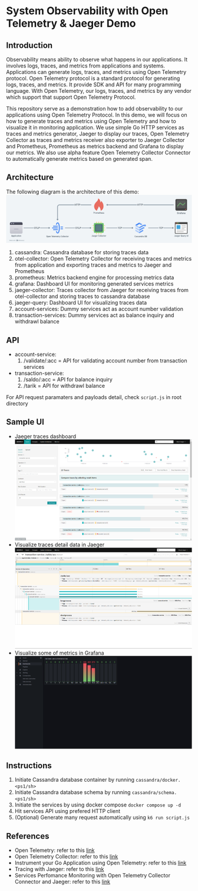 # System Observability with Open Telemetry & Jaeger Demo
## Introduction
Observability means ability to observe what happens in our applications. It involves logs, traces, and metrics from applications and systems.  Applications can generate logs, traces, and metrics using Open Telemetry protocol. Open Telemetry protocol is a standard protocol for generating logs, traces, and metrics. It provide SDK and API for many programming language. With Open Telemetry, our logs, traces, and metrics by any vendor which support that support Open Telemetry Protocol.

This repository serve as a demonstration how to add observability to our applications using Open Telemetry Protocol. In this demo, we will focus on how to generate traces and metrics using Open Telemetry and how to visualize it in monitoring application. We use simple Go HTTP services as traces and metrics generator, Jaeger to display our traces, Open Telemetry Collector as traces and metrics receiver also exporter to Jaeger Collector and Prometheus, Prometheus as metrics backend and Grafana to display our metrics. We also use alpha feature Open Telemetry Collector Connector to automatically generate metrics based on generated span.

## Architecture
The following diagram is the architecture of this demo:
![System Observability Architecture](images/architecture.png)
1. cassandra: Cassandra database for storing traces data
2. otel-collector: Open Telemetry Collector for receiving traces and metrics from application and exporting traces and metrics to Jaeger and Prometheus
3. prometheus: Metrics backend engine for processing metrics data
4. grafana: Dashboard UI for monitoring generated services metrics
5. jaeger-collector: Traces collector from Jaeger for receiving traces from otel-collector and storing traces to cassandra database
6. jaeger-query: Dashboard UI for visualizing traces data
7. account-services: Dummy services act as account number validation
8. transaction-services: Dummy services act as balance inquiry and withdrawl balance

## API
- account-service:
  1. /validate/:acc = API for validating account number from transaction services
- transaction-service:
  1. /saldo/:acc = API for balance inquiry
  2. /tarik = API for withdrawl balance

For API request paramaters and payloads detail, check `script.js` in root directory 

## Sample UI
- Jaeger traces dashboard
![Jaeger traces dashboard](images/jaeger-traces-dashboard.png)
- Visualize traces detail data in Jaeger
![Jaeger traces detail](images/jaeger-traces-detail.png)
- Visualize some of metrics in Grafana
![Grafana metrics dashboard](images/grafana-metrics-dashboard.png)

## Instructions
1. Initiate Cassandra database container by running `cassandra/docker.<ps1/sh>`
2. Initiate Cassandra database schema by running `cassandra/schema.<ps1/sh>`
3. Initiate the services by using docker compose `docker compose up -d`
4. Hit services API using prefered HTTP client
5. (Optional) Generate many request automatically using `k6 run script.js`

## References
- Open Telemetry: refer to this [link](https://opentelemetry.io/docs/concepts/observability-primer/)
- Open Telemetry Collector: refer to this [link](https://opentelemetry.io/docs/collector/quick-start/)
- Instrument your Go Application using Open Telemetry: refer to this [link](https://opentelemetry.io/docs/languages/go/instrumentation/)
- Tracing with Jaeger: refer to this [link](https://www.jaegertracing.io/docs/1.56/)
- Services Perfomance Monitoring with Open Telemetry Collector Connector and Jaeger: refer to this [link](https://github.com/jaegertracing/jaeger/tree/main/docker-compose/monitor)